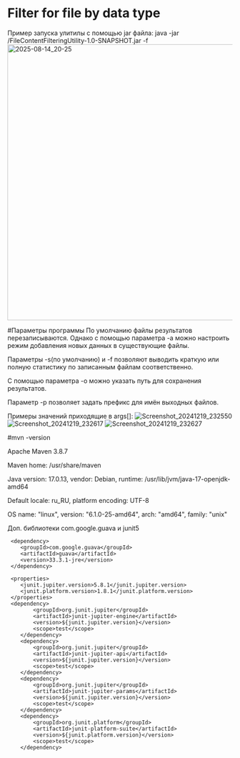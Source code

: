 # Filter for file by data type

Пример запуска улитилы с помощью jar файла:
java -jar <path>/FileContentFilteringUtility-1.0-SNAPSHOT.jar -f <inputFile>
<img width="1252" height="618" alt="2025-08-14_20-25" src="https://github.com/user-attachments/assets/d42b1563-fdc1-4fee-bbef-e090d345b4ce" />

#Параметры программы
По умолчанию файлы результатов перезаписываются. Однако с помощью параметра -a можно настроить режим добавления новых данных в существующие файлы.

Параметры -s(по умолчанию) и -f позволяют выводить краткую или полную статистику по записанным файлам соответственно.

С помощью параметра -o можно указать путь для сохранения результатов.

Параметр -p позволяет задать префикс для имён выходных файлов.

Примеры значений приходящие в args[]:
![Screenshot_20241219_232550](https://github.com/user-attachments/assets/32d9e145-6728-4055-9df6-ff59b91f44d3)
![Screenshot_20241219_232617](https://github.com/user-attachments/assets/b02f7793-3c13-411a-804e-251960a3313d)
![Screenshot_20241219_232627](https://github.com/user-attachments/assets/94b9e728-5c8f-4803-a757-dba5786ed0b1)



#mvn -version

Apache Maven 3.8.7

Maven home: /usr/share/maven

Java version: 17.0.13, vendor: Debian, runtime: /usr/lib/jvm/java-17-openjdk-amd64

Default locale: ru_RU, platform encoding: UTF-8

OS name: "linux", version: "6.1.0-25-amd64", arch: "amd64", family: "unix"         

Доп. библиотеки com.google.guava и junit5

     <dependency>
        <groupId>com.google.guava</groupId>
        <artifactId>guava</artifactId>
        <version>33.3.1-jre</version>
     </dependency>

     <properties>
        <junit.jupiter.version>5.8.1</junit.jupiter.version>
        <junit.platform.version>1.8.1</junit.platform.version>
     </properties>
     <dependency>
            <groupId>org.junit.jupiter</groupId>
            <artifactId>junit-jupiter-engine</artifactId>
            <version>${junit.jupiter.version}</version>
            <scope>test</scope>
        </dependency>
        <dependency>
            <groupId>org.junit.jupiter</groupId>
            <artifactId>junit-jupiter-api</artifactId>
            <version>${junit.jupiter.version}</version>
            <scope>test</scope>
        </dependency>
        <dependency>
            <groupId>org.junit.jupiter</groupId>
            <artifactId>junit-jupiter-params</artifactId>
            <version>${junit.jupiter.version}</version>
            <scope>test</scope>
        </dependency>
        <dependency>
            <groupId>org.junit.platform</groupId>
            <artifactId>junit-platform-suite</artifactId>
            <version>${junit.platform.version}</version>
            <scope>test</scope>
        </dependency>
